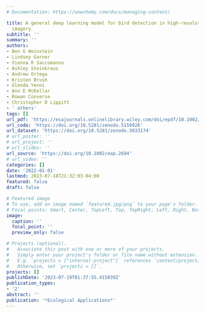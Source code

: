 ```yaml
---
# Documentation: https://wowchemy.com/docs/managing-content/

title: A general deep learning model for bird detection in high-resolution airborne
  imagery
subtitle: ''
summary: ''
authors:
- Ben G Weinstein
- Lindsey Garner
- Vienna R Saccomanno
- Ashley Steinkraus
- Andrew Ortega
- Kristen Brush
- Glenda Yenni
- Ann E McKellar
- Rowan Converse
- Christopher D Lippitt
- ' others'
tags: []
url_pdf: 'https://esajournals.onlinelibrary.wiley.com/doi/epdf/10.1002/eap.2694'
url_code: 'https://doi.org/10.5281/zenodo.5156926'
url_dataset: 'https://doi.org/10.5281/zenodo.5033174'
# url_poster: ''
# url_project: ''
# url_slides: ''
url_source: 'https://doi.org/10.1002/eap.2694'
# url_video: ''
categories: []
date: '2022-01-01'
lastmod: 2023-07-18T21:32:03-04:00
featured: false
draft: false

# Featured image
# To use, add an image named `featured.jpg/png` to your page's folder.
# Focal points: Smart, Center, TopLeft, Top, TopRight, Left, Right, BottomLeft, Bottom, BottomRight.
image:
  caption: ''
  focal_point: ''
  preview_only: false

# Projects (optional).
#   Associate this post with one or more of your projects.
#   Simply enter your project's folder or file name without extension.
#   E.g. `projects = ["internal-project"]` references `content/project/deep-learning/index.md`.
#   Otherwise, set `projects = []`.
projects: []
publishDate: '2023-07-19T01:37:55.415039Z'
publication_types:
- '2'
abstract: ''
publication: '*Ecological Applications*'
---
```

